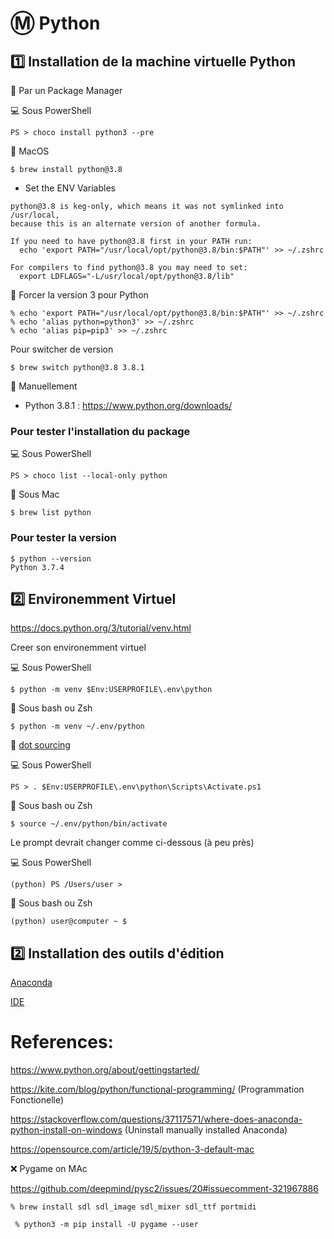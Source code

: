 # :m: Python

## :one: Installation de la machine virtuelle Python

:pushpin: Par un Package Manager

:computer: Sous PowerShell

```
PS > choco install python3 --pre
```

:apple: MacOS 

```
$ brew install python@3.8
```

* Set the ENV Variables

```
python@3.8 is keg-only, which means it was not symlinked into /usr/local,
because this is an alternate version of another formula.

If you need to have python@3.8 first in your PATH run:
  echo 'export PATH="/usr/local/opt/python@3.8/bin:$PATH"' >> ~/.zshrc

For compilers to find python@3.8 you may need to set:
  export LDFLAGS="-L/usr/local/opt/python@3.8/lib"
```

:round_pushpin: Forcer la version 3 pour Python

```
% echo 'export PATH="/usr/local/opt/python@3.8/bin:$PATH"' >> ~/.zshrc
% echo 'alias python=python3' >> ~/.zshrc
% echo 'alias pip=pip3' >> ~/.zshrc
```

Pour switcher de version

```
$ brew switch python@3.8 3.8.1
```

:pushpin: Manuellement

* Python 3.8.1 :  https://www.python.org/downloads/

### Pour tester l'installation du package

:computer: Sous PowerShell

```
PS > choco list --local-only python
```

:apple: Sous Mac


```
$ brew list python
```

### Pour tester la version

```
$ python --version
Python 3.7.4
```

## :two: Environemment Virtuel

https://docs.python.org/3/tutorial/venv.html

Creer son environemment virtuel


:computer: Sous PowerShell

```
$ python -m venv $Env:USERPROFILE\.env\python 
```

:apple: Sous bash ou Zsh

```
$ python -m venv ~/.env/python
```


:round_pushpin: [dot sourcing](https://docs.microsoft.com/en-us/powershell/module/microsoft.powershell.core/about/about_scripts?view=powershell-7#script-scope-and-dot-sourcing)

:computer: Sous PowerShell

```
PS > . $Env:USERPROFILE\.env\python\Scripts\Activate.ps1
```

:apple: Sous bash ou Zsh

```
$ source ~/.env/python/bin/activate
```

Le prompt devrait changer comme ci-dessous (à peu près)

:computer: Sous PowerShell

```
(python) PS /Users/user >
```

:apple: Sous bash ou Zsh


```
(python) user@computer ~ $ 
```

## :two: Installation des outils d'édition

[Anaconda](Anaconda.md)

[IDE](IDE.md)



# References:

https://www.python.org/about/gettingstarted/

https://kite.com/blog/python/functional-programming/ (Programmation Fonctionelle)

https://stackoverflow.com/questions/37117571/where-does-anaconda-python-install-on-windows (Uninstall manually installed Anaconda)

https://opensource.com/article/19/5/python-3-default-mac

:x: Pygame on MAc

https://github.com/deepmind/pysc2/issues/20#issuecomment-321967886


```
% brew install sdl sdl_image sdl_mixer sdl_ttf portmidi
```

```
 % python3 -m pip install -U pygame --user  
```
